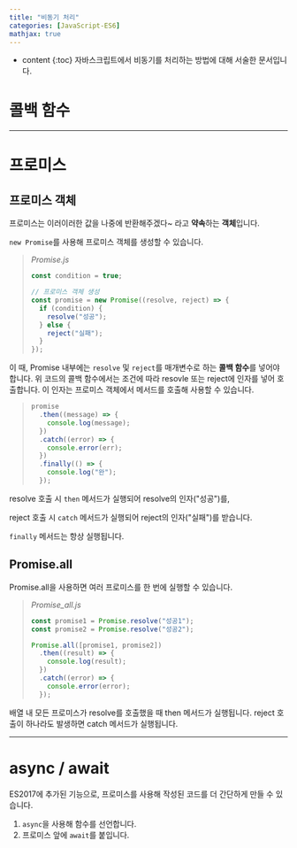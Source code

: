 ```yaml
---
title: "비동기 처리"
categories: [JavaScript-ES6]
mathjax: true
---
```


* content
{:toc}
자바스크립트에서 비동기를 처리하는 방법에 대해 서술한 문서입니다.

# 콜백 함수



---

# 프로미스

## 프로미스 객체

프로미스는 이러이러한 값을 나중에 반환해주겠다~ 라고 **약속**하는 **객체**입니다.

`new Promise`를 사용해 프로미스 객체를 생성할 수 있습니다.

> *Promise.js*
>
> ```js
> const condition = true;
> 
> // 프로미스 객체 생성
> const promise = new Promise((resolve, reject) => {
>   if (condition) {
>     resolve("성공");
>   } else {
>     reject("실패");
>   }
> });
> ```

이 때, Promise 내부에는 `resolve` 및 `reject`를 매개변수로 하는 **콜백 함수**를 넣어야 합니다. 위 코드의 콜백 함수에서는 조건에 따라 resovle 또는 reject에 인자를 넣어 호출합니다. 이 인자는 프로미스 객체에서 메서드를 호출해 사용할 수 있습니다.

> ```js
> promise
>   .then((message) => {
>     console.log(message);
>   })
>   .catch((error) => {
>     console.error(err);
>   })
>   .finally(() => {
>     console.log("완");
>   });
> ```

resolve 호출 시 `then` 메서드가 실행되어 resolve의 인자("성공")를, 

reject 호출 시 `catch` 메서드가 실행되어 reject의 인자("실패")를 받습니다. 

`finally` 메서드는 항상 실행됩니다.

## Promise.all

Promise.all을 사용하면 여러 프로미스를 한 번에 실행할 수 있습니다.

> *Promise_all.js*
>
> ```js
> const promise1 = Promise.resolve("성공1");
> const promise2 = Promise.resolve("성공2");
> 
> Promise.all([promise1, promise2])
>   .then((result) => {
>     console.log(result);
>   })
>   .catch((error) => {
>     console.error(error);
>   });
> ```

배열 내 모든 프로미스가 resolve를 호출했을 때 then 메서드가 실행됩니다. reject 호출이 하나라도 발생하면 catch 메서드가 실행됩니다.

---

# async / await

ES2017에 추가된 기능으로, 프로미스를 사용해 작성된 코드를 더 간단하게 만들 수 있습니다.

1. `async`을 사용해 함수를 선언합니다.
2. 프로미스 앞에 `await`를 붙입니다.
